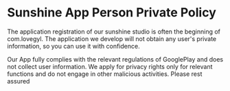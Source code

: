 # Sunshine App Person Private Policy
The application registration of our sunshine studio is often the beginning of com.lovegyl. The application we develop will not obtain any user's private information, so you can use it with confidence.

Our App fully complies with the relevant regulations of GooglePlay and does not collect user information. We apply for privacy rights only for relevant functions and do not engage in other malicious activities. Please rest assured


